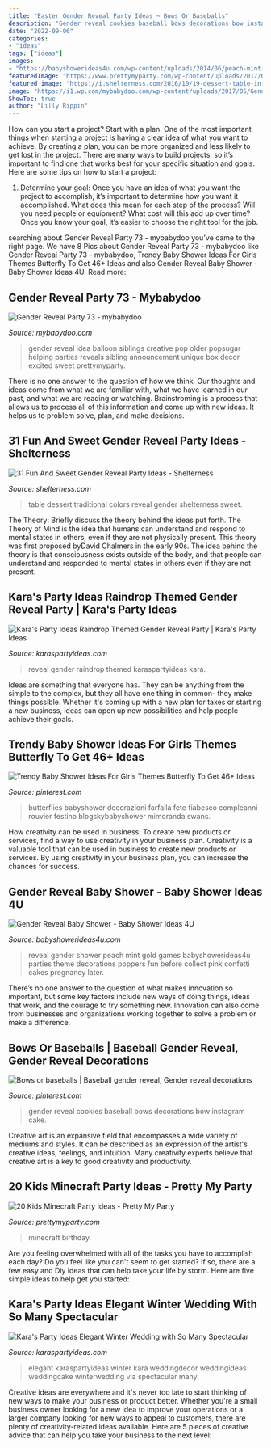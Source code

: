 ```yaml
---
title: "Easter Gender Reveal Party Ideas ~ Bows Or Baseballs"
description: "Gender reveal cookies baseball bows decorations bow instagram cake"
date: "2022-09-06"
categories:
- "ideas"
tags: ["ideas"]
images:
- "https://babyshowerideas4u.com/wp-content/uploads/2014/06/peach-mint-gold-gender-reveal-baby-shower.jpg"
featuredImage: "https://www.prettymyparty.com/wp-content/uploads/2017/06/minecraft-tnt-birthday-cake.jpg"
featured_image: "https://i.shelterness.com/2016/10/19-dessert-table-in-two-traditional-colors.jpg"
image: "https://i1.wp.com/mybabydoo.com/wp-content/uploads/2017/05/Gender-reveal-party-73.jpg?fit=600%2C900&amp;ssl=1"
ShowToc: true
author: "Lilly Rippin"
---
```



How can you start a project?
Start with a plan. One of the most important things when starting a project is having a clear idea of what you want to achieve. By creating a plan, you can be more organized and less likely to get lost in the project. There are many ways to build projects, so it’s important to find one that works best for your specific situation and goals. Here are some tips on how to start a project: 
1. Determine your goal: Once you have an idea of what you want the project to accomplish, it’s important to determine how you want it accomplished. What does this mean for each step of the process? Will you need people or equipment? What cost will this add up over time? Once you know your goal, it’s easier to choose the right tool for the job.


	

		
searching about Gender Reveal Party 73 - mybabydoo you've came to the right page. We have 8 Pics about Gender Reveal Party 73 - mybabydoo like Gender Reveal Party 73 - mybabydoo, Trendy Baby Shower Ideas For Girls Themes Butterfly To Get 46+ Ideas and also Gender Reveal Baby Shower - Baby Shower Ideas 4U. Read more:
		
    
## Gender Reveal Party 73 - Mybabydoo

<img loading=lazy src="https://i1.wp.com/mybabydoo.com/wp-content/uploads/2017/05/Gender-reveal-party-73.jpg?fit=600%2C900&amp;ssl=1" onerror="this.onerror=null;this.src='https://tse3.mm.bing.net/th?id=OIP.m-G6k_IaaL6YOFL5x8HmwgHaLH&amp;pid=15.1';" alt="Gender Reveal Party 73 - mybabydoo">

_Source: mybabydoo.com_

>gender reveal idea balloon siblings creative pop older popsugar helping parties reveals sibling announcement unique box decor excited sweet prettymyparty. 

	

There is no one answer to the question of how we think. Our thoughts and ideas come from what we are familiar with, what we have learned in our past, and what we are reading or watching. Brainstroming is a process that allows us to process all of this information and come up with new ideas. It helps us to problem solve, plan, and make decisions.

    
## 31 Fun And Sweet Gender Reveal Party Ideas - Shelterness

<img loading=lazy src="https://i.shelterness.com/2016/10/19-dessert-table-in-two-traditional-colors.jpg" onerror="this.onerror=null;this.src='https://tse1.mm.bing.net/th?id=OIP.5RgE0ZdSl3b4NxJHDm_r5AHaNK&amp;pid=15.1';" alt="31 Fun And Sweet Gender Reveal Party Ideas - Shelterness">

_Source: shelterness.com_

>table dessert traditional colors reveal gender shelterness sweet. 

	

The Theory: Briefly discuss the theory behind the ideas put forth.
The Theory of Mind is the idea that humans can understand and respond to mental states in others, even if they are not physically present. This theory was first proposed byDavid Chalmers in the early 90s. The idea behind the theory is that consciousness exists outside of the body, and that people can understand and responded to mental states in others even if they are not present.

    
## Kara&#039;s Party Ideas Raindrop Themed Gender Reveal Party | Kara&#039;s Party Ideas

<img loading=lazy src="http://karaspartyideas.com/wp-content/uploads/2018/06/Raindrop-Themed-Gender-Reveal-Party-via-Karas-Party-Ideas-KarasPartyIdeas.com12.jpg" onerror="this.onerror=null;this.src='https://tse4.mm.bing.net/th?id=OIP.Tuih5SyOf_-hW6tSbSD9xQHaLY&amp;pid=15.1';" alt="Kara&#039;s Party Ideas Raindrop Themed Gender Reveal Party | Kara&#039;s Party Ideas">

_Source: karaspartyideas.com_

>reveal gender raindrop themed karaspartyideas kara. 

	

Ideas are something that everyone has. They can be anything from the simple to the complex, but they all have one thing in common- they make things possible. Whether it's coming up with a new plan for taxes or starting a new business, ideas can open up new possibilities and help people achieve their goals.

    
## Trendy Baby Shower Ideas For Girls Themes Butterfly To Get 46+ Ideas

<img loading=lazy src="https://i.pinimg.com/736x/13/04/56/130456a80c960deb27c0e2ff295b393e.jpg" onerror="this.onerror=null;this.src='https://tse1.mm.bing.net/th?id=OIP.HMdXkfDtDnWCwHfrn5IuBAAAAA&amp;pid=15.1';" alt="Trendy Baby Shower Ideas For Girls Themes Butterfly To Get 46+ Ideas">

_Source: pinterest.com_

>butterflies babyshower decorazioni farfalla fete fiabesco compleanni rouvier festino blogskybabyshower mimoranda swans. 

	

How creativity can be used in business: To create new products or services, find a way to use creativity in your business plan.
Creativity is a valuable tool that can be used in business to create new products or services. By using creativity in your business plan, you can increase the chances for success.

    
## Gender Reveal Baby Shower - Baby Shower Ideas 4U

<img loading=lazy src="https://babyshowerideas4u.com/wp-content/uploads/2014/06/peach-mint-gold-gender-reveal-baby-shower.jpg" onerror="this.onerror=null;this.src='https://tse2.mm.bing.net/th?id=OIP.qeWQuLhAKKQq4PD0KwcYdAHaLH&amp;pid=15.1';" alt="Gender Reveal Baby Shower - Baby Shower Ideas 4U">

_Source: babyshowerideas4u.com_

>reveal gender shower peach mint gold games babyshowerideas4u parties theme decorations poppers fun before collect pink confetti cakes pregnancy later. 

	

There’s no one answer to the question of what makes innovation so important, but some key factors include new ways of doing things, ideas that work, and the courage to try something new. Innovation can also come from businesses and organizations working together to solve a problem or make a difference.

    
## Bows Or Baseballs | Baseball Gender Reveal, Gender Reveal Decorations

<img loading=lazy src="https://i.pinimg.com/736x/b8/c9/62/b8c96256cfa2da9a14d01e96df09cf06.jpg" onerror="this.onerror=null;this.src='https://tse2.mm.bing.net/th?id=OIP.mZEKSHLDxcTdlFmk7FZLfwHaHa&amp;pid=15.1';" alt="Bows or baseballs | Baseball gender reveal, Gender reveal decorations">

_Source: pinterest.com_

>gender reveal cookies baseball bows decorations bow instagram cake. 

	

Creative art is an expansive field that encompasses a wide variety of mediums and styles. It can be described as an expression of the artist's creative ideas, feelings, and intuition. Many creativity experts believe that creative art is a key to good creativity and productivity.

    
## 20 Kids Minecraft Party Ideas - Pretty My Party

<img loading=lazy src="https://www.prettymyparty.com/wp-content/uploads/2017/06/minecraft-tnt-birthday-cake.jpg" onerror="this.onerror=null;this.src='https://tse1.mm.bing.net/th?id=OIP.Nf86K4GDwO6erSl9Yl5JygHaJ3&amp;pid=15.1';" alt="20 Kids Minecraft Party Ideas - Pretty My Party">

_Source: prettymyparty.com_

>minecraft birthday. 

	

Are you feeling overwhelmed with all of the tasks you have to accomplish each day? Do you feel like you can't seem to get started? If so, there are a few easy and Diy ideas that can help take your life by storm. Here are five simple ideas to help get you started:

    
## Kara&#039;s Party Ideas Elegant Winter Wedding With So Many Spectacular

<img loading=lazy src="http://karaspartyideas.com/wp-content/uploads/2014/03/winter12.jpeg" onerror="this.onerror=null;this.src='https://tse2.mm.bing.net/th?id=OIP.8bUiPcIY8Rhgk08q1GFk9gHaLH&amp;pid=15.1';" alt="Kara&#039;s Party Ideas Elegant Winter Wedding with So Many Spectacular">

_Source: karaspartyideas.com_

>elegant karaspartyideas winter kara weddingdecor weddingideas weddingcake winterwedding via spectacular many. 

	

Creative ideas are everywhere and it's never too late to start thinking of new ways to make your business or product better. Whether you're a small business owner looking for a new idea to improve your operations or a larger company looking for new ways to appeal to customers, there are plenty of creativity-related ideas available. Here are 5 pieces of creative advice that can help you take your business to the next level: 

